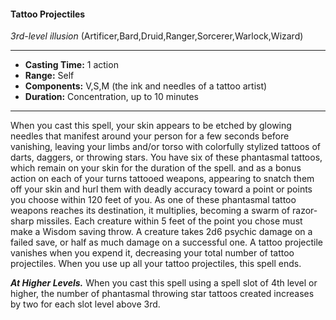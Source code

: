 #### Tattoo Projectiles
*3rd-level illusion* (Artificer,Bard,Druid,Ranger,Sorcerer,Warlock,Wizard)
___
- **Casting Time:** 1 action
- **Range:** Self
- **Components:** V,S,M (the ink and needles of a tattoo artist)
- **Duration:** Concentration, up to 10 minutes
---
When you cast this spell, your skin appears to be
etched by glowing needles that manifest around
your person for a few seconds before vanishing,
leaving your limbs and/or torso with colorfully
stylized tattoos of darts, daggers, or throwing stars.
You have six of these phantasmal tattoos, which
remain on your skin for the duration of the spell.
and as a bonus action on each of your turns
tattooed weapons, appearing to snatch them off
your skin and hurl them with deadly accuracy
toward a point or points you choose within 120 feet
of you. As one of these phantasmal tattoo weapons
reaches its destination, it multiplies, becoming a
swarm of razor-sharp missiles. Each creature within
5 feet of the point you chose must make a Wisdom
saving throw. A creature takes 2d6 psychic damage
on a failed save, or half as much damage on a
successful one.
A tattoo projectile vanishes when you expend it,
decreasing your total number of tattoo projectiles.
When you use up all your tattoo projectiles, this
spell ends.

***At Higher Levels.*** When you cast this spell using
a spell slot of 4th level or higher, the number of
phantasmal throwing star tattoos created increases
by two for each slot level above 3rd. 
